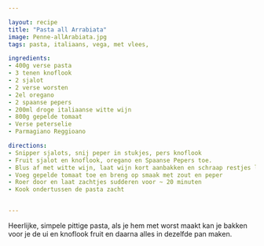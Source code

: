 ```yaml
---

layout: recipe
title: "Pasta all Arrabiata"
image: Penne-allArabiata.jpg
tags: pasta, italiaans, vega, met vlees, 

ingredients:
- 400g verse pasta
- 3 tenen knoflook
- 2 sjalot
- 2 verse worsten
- 2el oregano
- 2 spaanse pepers
- 200ml droge italiaanse witte wijn
- 800g gepelde tomaat
- Verse peterselie
- Parmagiano Reggioano

directions:
- Snipper sjalots, snij peper in stukjes, pers knoflook
- Fruit sjalot en knoflook, oregano en Spaanse Pepers toe.
- Blus af met witte wijn, laat wijn kort aanbakken en schraap restjes los. 
- Voeg gepelde tomaat toe en breng op smaak met zout en peper
- Roer door en laat zachtjes sudderen voor ~ 20 minuten
- Kook ondertussen de pasta zacht


--- 
```

Heerlijke, simpele pittige pasta, als je hem met worst maakt kan je bakken voor je de ui en knoflook fruit en daarna alles in dezelfde pan maken. 

